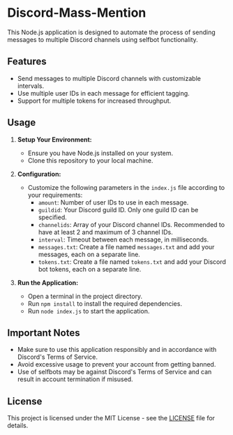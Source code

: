 # Discord-Mass-Mention

This Node.js application is designed to automate the process of sending messages to multiple Discord channels using selfbot functionality.

## Features

- Send messages to multiple Discord channels with customizable intervals.
- Use multiple user IDs in each message for efficient tagging.
- Support for multiple tokens for increased throughput.

## Usage

1. **Setup Your Environment:**
   - Ensure you have Node.js installed on your system.
   - Clone this repository to your local machine.

2. **Configuration:**
   - Customize the following parameters in the `index.js` file according to your requirements:
     - `amount`: Number of user IDs to use in each message.
     - `guildid`: Your Discord guild ID. Only one guild ID can be specified.
     - `channelids`: Array of your Discord channel IDs. Recommended to have at least 2 and maximum of 3 channel IDs.
     - `interval`: Timeout between each message, in milliseconds.
     - `messages.txt`: Create a file named `messages.txt` and add your messages, each on a separate line.
     - `tokens.txt`: Create a file named `tokens.txt` and add your Discord bot tokens, each on a separate line.

3. **Run the Application:**
   - Open a terminal in the project directory.
   - Run `npm install` to install the required dependencies.
   - Run `node index.js` to start the application.

## Important Notes

- Make sure to use this application responsibly and in accordance with Discord's Terms of Service.
- Avoid excessive usage to prevent your account from getting banned.
- Use of selfbots may be against Discord's Terms of Service and can result in account termination if misused.

## License

This project is licensed under the MIT License - see the [LICENSE](LICENSE) file for details.
